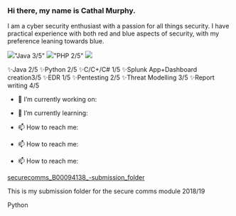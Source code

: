 ### Hi there, my name is Cathal Murphy.

I am a cyber security enthusiast with a passion for all things security. 
I have practical experience with both red and blue aspects of security, with my preference leaning towards blue.

<img src="https://img.icons8.com/emoji/20/000000/green-circle-emoji.png"/>"Java 3/5" <img src="https://img.icons8.com/emoji/20/000000/orange-circle-emoji.png"/>"PHP 2/5" <img src="https://img.icons8.com/emoji/20/000000/red-circle-emoji.png"/> 

✨Java 2/5 ✨Python 2/5 ✨C/C+/C# 1/5 ✨Splunk App+Dashboard creation3/5 ✨EDR 1/5  ✨Pentesting 2/5 ✨Threat Modelling 3/5 ✨Report writing 4/5 

- 🔭 I’m currently working on:

- 🌱 I’m currently learning:
   
- 📫 How to reach me:
- 📫 How to reach me: 
- 📫 How to reach me: 

<div class="Box pinned-item-list-item d-flex p-3 width-full public source">
        <div class="pinned-item-list-item-content">
          <div class="d-flex width-full flex-items-center position-relative">
            <a href="/JamesFinglas/securecomms_B00094138_-submission_folder" class="text-bold flex-auto min-width-0">
              <span class="repo" title="securecomms_B00094138_-submission_folder">securecomms_B00094138_-submission_folder</span>
            </a>
</div>


<p class="pinned-item-desc text-gray text-small d-block mt-2 mb-3">
This is my submission folder for the secure comms module 2018/19
</p>

<p class="mb-0 f6 text-gray">
<span class="d-inline-block mr-3">
<span class="repo-language-color" style="background-color: #3572A5"></span>
<span itemprop="programmingLanguage" content="radiobutton">Python</span>
</span>
</p>
</div>
</div>

     
<!--
**JamesFinglas/JamesFinglas** is a ✨ _special_ ✨ repository because its `README.md` (this file) appears on your GitHub profile
